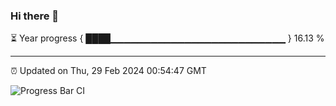 ### Hi there 👋

⏳ Year progress { ████▁▁▁▁▁▁▁▁▁▁▁▁▁▁▁▁▁▁▁▁▁▁▁▁▁▁ } 16.13 %

---

⏰ Updated on Thu, 29 Feb 2024 00:54:47 GMT

![Progress Bar CI](https://github.com/JuvenileQ/Progress-Bar-CI/workflows/main/badge.svg)
